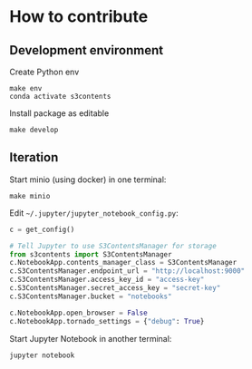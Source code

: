 # How to contribute

## Development environment

Create Python env

```
make env
conda activate s3contents
```

Install package as editable

```
make develop
```

## Iteration

Start minio (using docker) in one terminal:

```
make minio
```

Edit `~/.jupyter/jupyter_notebook_config.py`:

```python
c = get_config()

# Tell Jupyter to use S3ContentsManager for storage
from s3contents import S3ContentsManager
c.NotebookApp.contents_manager_class = S3ContentsManager
c.S3ContentsManager.endpoint_url = "http://localhost:9000"
c.S3ContentsManager.access_key_id = "access-key"
c.S3ContentsManager.secret_access_key = "secret-key"
c.S3ContentsManager.bucket = "notebooks"

c.NotebookApp.open_browser = False
c.NotebookApp.tornado_settings = {"debug": True}
```

Start Jupyter Notebook in another terminal:

```
jupyter notebook
```
